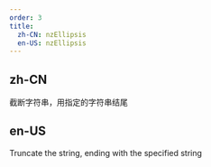 ```yaml
---
order: 3
title:
  zh-CN: nzEllipsis
  en-US: nzEllipsis
---
```


## zh-CN

截断字符串，用指定的字符串结尾

## en-US

Truncate the string, ending with the specified string